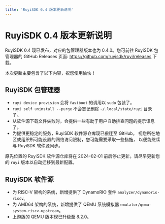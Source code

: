 ```yaml
---
title: 'RuyiSDK 0.4 版本更新说明'
---
```


# RuyiSDK 0.4 版本更新说明

RuyiSDK 0.4 现已发布，对应的包管理器版本也为 0.4.0。您可前往 RuyiSDK 包管理器的
GitHub Releases 页面: https://github.com/ruyisdk/ruyi/releases 下载。

本次更新主要包含了以下内容，祝您使用愉快！

## RuyiSDK 包管理器

* `ruyi device provision` 会将 `fastboot` 的调用以 `sudo` 包装了。
* `ruyi self uninstall --purge` 不会忘记删除 `~/.local/state/ruyi` 目录了。
* 从软件源下载文件失败时，会提供一些有助于用户自助排查问题的提示讯息了。
* 为提供更稳定的服务，RuyiSDK 软件源仓库现已搬迁至 GitHub。
  视您所在地区或组织所可能设置的网络访问限制，您可能需要采取一些措施，
  以便能继续与 RuyiSDK 软件源同步。

原先位置的 RuyiSDK 软件源仓库将在 2024-02-01 前后停止更新。请尽早更新您的
`ruyi` 版本以自动迁移到最新配置。

## RuyiSDK 软件源

* 为 RISC-V 架构的系统，新增提供了 DynamoRIO 套件 `analyzer/dynamorio-riscv`。
* 为 AMD64 架构的系统，新增提供了 QEMU 系统模拟器 `emulator/qemu-system-riscv-upstream`。
* 上游版的 QEMU 版本现已升级至 8.2.0。
